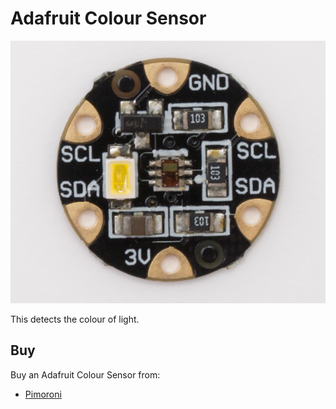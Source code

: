 # Adafruit Colour Sensor

![Adafruit Colour Sensor](adafruit-colour-sensor.png)

This detects the colour of light. 

## Buy

Buy an Adafruit Colour Sensor from:

- [Pimoroni](https://shop.pimoroni.com/products/adafruit-flora-color-sensor-tcs34725)
